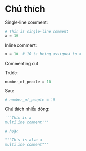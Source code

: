 # Chú thích

Single-line comment:

```python
# This is single-line comment
x = 10
```

Inline comment:

```python
x = 10  # 10 is being assigned to x
```

Commenting out

Trước:

```python
number_of_people = 10
```

Sau:

```python
# number_of_people = 10
```

Chú thích nhiều dòng:

```python
'''This is a
multiline comment'''

# hoặc

"""This is also a
multiline comment"""
```
